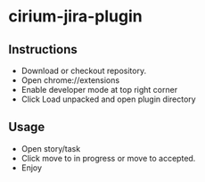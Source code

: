# cirium-jira-plugin


## Instructions

- Download or checkout repository. 
- Open chrome://extensions
- Enable developer mode at top right corner
- Click Load unpacked and open plugin directory

## Usage
- Open story/task
- Click move to in progress or move to accepted.
- Enjoy
